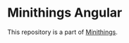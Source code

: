 # Minithings Angular

This repository is a part of
[Minithings](https://github.com/ryzhovalex/minithings).
